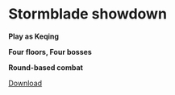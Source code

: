 # Stormblade showdown

**Play as Keqing**

**Four floors, Four bosses**

**Round-based combat**

[Download](https://github.com/clwxq/Bossfighter2/releases/download/1.0.0/Stormblade.showdown.zip)
